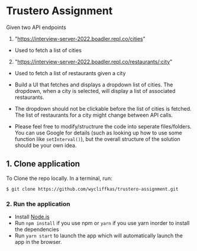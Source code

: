# Trustero Assignment

 Given two API endpoints
 1. "https://interview-server-2022.boadler.repl.co/cities"
   - Used to fetch a list of cities
 2. "https://interview-server-2022.boadler.repl.co/restaurants/:city"
   - Used to fetch a list of restaurants given a city

 - Build a UI that fetches and displays a dropdown list of cities.
 The dropdown, when a city is selected, will display a list of
 associated restaurants.

 - The dropdown should not be clickable before the list of cities is fetched.
 The list of restaurants for a city might change between API calls.

 - Please feel free to modify/structrure the code into seperate files/folders.
 You can use Google for details (such as looking up how to use some function
 like `setInterval()`), but the overall structure of the solution should be
 your own idea.

## 1. Clone application

To Clone the repo locally. In a terminal, run:

```
$ git clone https://github.com/wycliffkas/trustero-assignment.git
```

### 2. Run the application
- Install [Node.js](https://nodejs.org/en/)
- Run `npm install` if you use npm or `yarn` if you use yarn inorder to install the dependencies
- Run `yarn start` to launch the app which will automatically launch the app in the browser.